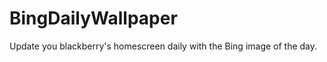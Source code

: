 BingDailyWallpaper
==================

Update you blackberry's homescreen daily with the Bing image of the day.